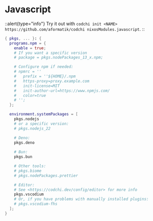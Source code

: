 # Javascript

::alert{type="info"}
Try it out with `codchi init <NAME> https://github.com/aformatik/codchi nixosModules.javascript`.
::

```nix
{ pkgs, ... }: {
  programs.npm = {
    enable = true;
    # If you want a specific version
    # package = pkgs.nodePackages_13_x.npm;

    # Configure npm if needed:
    # npmrc = ''
    #   prefix = ''${HOME}/.npm
    #   https-proxy=proxy.example.com
    #   init-license=MIT
    #   init-author-url=https://www.npmjs.com/
    #   color=true
    # '';
  };

  environment.systemPackages = [
    pkgs.nodejs
    # or a specific version:
    # pkgs.nodejs_22

    # Deno:
    pkgs.deno
    
    # Bun:
    pkgs.bun

    # Other tools:
    # pkgs.biome
    # pkgs.nodePackages.prettier

    # Editor:
    # See <https://codchi.dev/config/editor> for more info
    pkgs.vscodium
    # Or, if you have problems with manually installed plugins:
    # pkgs.vscodium-fhs
  ];
}
```
